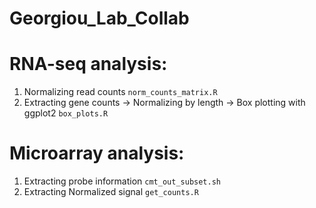 # Georgiou_Lab_Collab

# RNA-seq analysis:
 1. Normalizing read counts
``` norm_counts_matrix.R ```
 2. Extracting gene counts -> Normalizing by length -> Box plotting with ggplot2
``` box_plots.R ```
# Microarray analysis:
1. Extracting probe information
```cmt_out_subset.sh```
2. Extracting Normalized signal
```get_counts.R```
